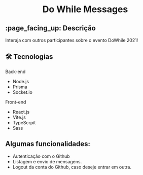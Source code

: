 <h1 align="center"> Do While Messages </h1>

<h2>  
:page_facing_up: Descrição 
</h2>
  
<p> Interaja com outros participantes sobre o evento DoWhile 2021! </p>

<h2>🛠 Tecnologias </h2>
<p>Back-end </p>
<ul>
<li>Node.js</li>
<li>Prisma</li>
<li>Socket.io</li>
</ul>

<p>Front-end </p>
<ul>
<li>React.js</li>
<li>Vite.js</li>
<li>TypeScrpit</li>
<li>Sass</li>
</ul>
  

<h2> Algumas funcionalidades: </h2>
<ul>
<li>Autenticação com o Github</li>
<li>Listagem e envio de mensagens.</li>
<li>Logout da conta do Github, caso deseje entrar em outra.</li>
</ul> 
